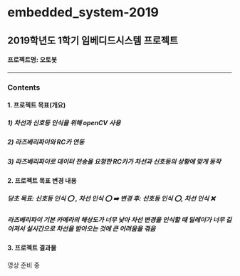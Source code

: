 # embedded_system-2019
## 2019학년도 1학기 임베디드시스템 프로젝트
#### 프로젝트명: 오토봇
---
### Contents
#### 1. 프로젝트 목표(개요)
        
##### 1)  차선과 신호등 인식을 위해 openCV 사용
##### 2)  라즈베리파이와 RC카 연동
##### 3) 라즈베리파이로 데이터 전송을 요청한 RC카가 차선과 신호등의 상황에 맞게 동작
        
        
        
#### 2. 프로젝트 목표 변경 내용
    
##### 당초 목표: 신호등 인식 ⭕️ , 차선 인식 ⭕️  ➡️  변경 후: 신호등 인식 ⭕️, 차선 인식 ❌
      

##### 라즈베리파이 기본 카메라의 해상도가 너무 낮아 차선 변경을 인식할 때 딜레이가 너무 길어져서 실시간으로 차선을 받아오는 것에 큰 어려움을 겪음 
    
    
#### 3. 프로젝트 결과물
영상 준비 중
    
